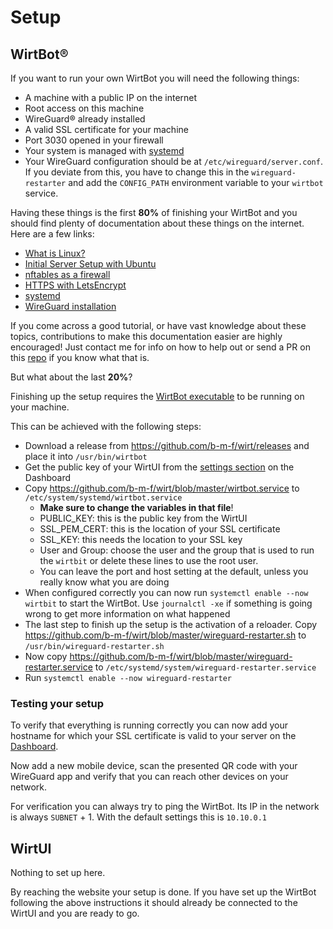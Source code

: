 # Setup

## WirtBot®

If you want to run your own WirtBot you will need the following things:

- A machine with a public IP on the internet
- Root access on this machine
- WireGuard® already installed
- A valid SSL certificate for your machine
- Port 3030 opened in your firewall
- Your system is managed with [systemd](https://en.wikipedia.org/wiki/Systemd)
- Your WireGuard configuration should be at `/etc/wireguard/server.conf`. If you deviate from this, you have to change this in the `wireguard-restarter` and add the `CONFIG_PATH` environment variable to your `wirtbot` service.

Having these things is the first **80%** of finishing your WirtBot and you should find plenty of documentation about these things on the internet.
Here are a few links:

- [What is Linux?](https://www.linux.com/what-is-linux/)
- [Initial Server Setup with Ubuntu](https://www.digitalocean.com/community/tutorials/initial-server-setup-with-ubuntu-16-04)
- [nftables as a firewall](https://wiki.debian.org/nftables)
- [HTTPS with LetsEncrypt](https://letsencrypt.org/about/)
- [systemd](https://wiki.archlinux.org/index.php/Systemd)
- [WireGuard installation](https://www.wireguard.com/install)

If you come across a good tutorial, or have vast knowledge about these topics, contributions to make this documentation easier are highly encouraged!
Just contact me for info on how to help out or send a PR on this [repo](https://github.com/b-m-f/wirt/docs/) if you know what that is.

But what about the last **20%**?

Finishing up the setup requires the [WirtBot executable](https://github.com/b-m-f/wirt/releases) to be running on your machine.

This can be achieved with the following steps:

- Download a release from https://github.com/b-m-f/wirt/releases and place it into `/usr/bin/wirtbot`
- Get the public key of your WirtUI from the [settings section](https://wirt.network/dashboard) on the Dashboard
- Copy https://github.com/b-m-f/wirt/blob/master/wirtbot.service to `/etc/system/systemd/wirtbot.service`
  - **Make sure to change the variables in that file**!
  - PUBLIC_KEY: this is the public key from the WirtUI
  - SSL_PEM_CERT: this is the location of your SSL certificate
  - SSL_KEY: this needs the location to your SSL key
  - User and Group: choose the user and the group that is used to run the `wirtbit` or delete these lines to use the root user.
  - You can leave the port and host setting at the default, unless you really know what you are doing
- When configured correctly you can now run `systemctl enable --now wirtbit` to start the WirtBot. Use `journalctl -xe` if something is going wrong to get more information on what happened
- The last step to finish up the setup is the activation of a reloader. Copy https://github.com/b-m-f/wirt/blob/master/wireguard-restarter.sh to `/usr/bin/wireguard-restarter.sh`
- Now copy https://github.com/b-m-f/wirt/blob/master/wireguard-restarter.service to `/etc/systemd/system/wireguard-restarter.service`
- Run `systemctl enable --now wireguard-restarter`

### Testing your setup

To verify that everything is running correctly you can now add your hostname for which your SSL certificate is valid to your server on the [Dashboard](https://wirt.network/dashboard).

Now add a new mobile device, scan the presented QR code with your WireGuard app and verify that you can reach other devices on your network.

For verification you can always try to ping the WirtBot. Its IP in the network is always `SUBNET` + 1. With the default settings this is `10.10.0.1`

## WirtUI

Nothing to set up here.

By reaching the website your setup is done. If you have set up the WirtBot following the above instructions it should already be connected to the WirtUI and you are ready to go.
